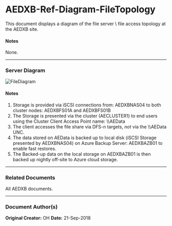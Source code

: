 # AEDXB-Ref-Diagram-FileTopology

This document displays a diagram of the file server \ file access topology at the AEDXB site.

#### Notes
None.

---

### Server Diagram  

![FileDiagram](./Media/AEDXB-Ref-Diagram-FileTopology/AEDXB-Ref-Diagram-FileTopology.png)


#### Notes
1. Storage is provided via iSCSI connections from: AEDXBNAS04 to both cluster nodes: AEDXBFS01A and AEDXBFS01B  
2. The Storage is presented via the cluster (AECLUSTER1) to end users using the Cluster Client Access Point name: \\\AEData  
3. The client accesses the file share via DFS-n targets, *not* via the \\\AEData UNC.  
4. The data stored on AEData is backed up to local disk (iSCSI Storage presented by AEDXBNAS04) on Azure Backup Server: AEDXBAZB01 to enable fast restores.  
5. The Backed-up data on the local storage on AEDXBAZB01 is then backed up nightly off-site to Azure cloud storage.  




---
### Related Documents
All AEDXB documents.
 
---
### Document Author(s)
**Original Creator:** OH
**Date:** 21-Sep-2018
  
